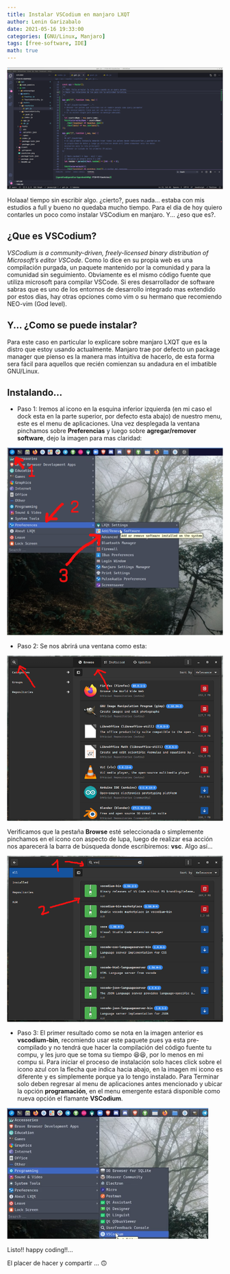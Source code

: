 ```yaml
---
title: Instalar VSCodium en manjaro LXQT
author: Lenin Garizabalo
date: 2021-05-16 19:33:00
categories: [GNU/Linux, Manjaro]
tags: [free-software, IDE]
math: true
---
```


![vscodium 1](/assets/img_posts/post7_img0.png)

Holaaa! tiempo sin escribir algo. ¿cierto?, pues nada... estaba con mis estudios a full y bueno no quedaba mucho tiempo.
Para el dia de hoy quiero contarles un poco como instalar VSCodium en manjaro. Y... ¿eso que es?.

## ¿Que es VSCodium?

_VSCodium is a community-driven, freely-licensed binary distribution of Microsoft’s editor VSCode_. Como lo dice en su propia web es una compilación purgada, un paquete mantenido por la comunidad y para la comunidad sin seguimiento. Obviamente es el mismo código fuente que utiliza microsoft para compilar VSCode.
Si eres desarrollador de software sabras que es uno de los entornos de desarrollo integrado mas extendido por estos dias, hay otras opciones como vim o su hermano que recomiendo NEO-vim (God level).

## Y... ¿Como se puede instalar?

Para este caso en particular lo explicare sobre manjaro LXQT que es la distro que estoy usando actualmente.
Manjaro trae por defecto un package manager que pienso es la manera mas intuitiva de hacerlo, de esta forma sera fácil para aquellos que recién comienzan su andadura en el imbatible GNU/Linux.

## Instalando...

- Paso 1:
  Iremos al icono en la esquina inferior izquierda (en mi caso el dock esta en la parte superior, por defecto esta abajo) de nuestro menu, este es el menu de aplicaciones. Una vez desplegada la ventana pinchamos sobre **Preferencias** y luego sobre **agregar/remover software**, dejo la imagen para mas claridad:

![menu 1](/assets/img_posts/post7_img1.png)

- Paso 2:
  Se nos abrirá una ventana como esta:

![package manager](/assets/img_posts/post7_img2.png)

Verificamos que la pestaña **Browse** esté seleccionada o simplemente pinchamos en el icono con aspecto de lupa, luego de realizar esa acción nos aparecerá la barra de búsqueda donde escribiremos: **vsc**. Algo así...

![package manager 2](/assets/img_posts/post7_img3.png)

- Paso 3:
  El primer resultado como se nota en la imagen anterior es **vscodium-bin**, recomiendo usar este paquete pues ya esta pre-compilado y no tendrá que hacer la compilación del código fuente tu compu, y les juro que se toma su tiempo 😆😆, por lo menos en mi compu si.
  Para iniciar el proceso de instalación solo haces click sobre el icono azul con la flecha que indica hacia abajo, en la imagen mi icono es diferente y es simplemente porque ya lo tengo instalado.
  Para Terminar solo deben regresar al menu de aplicaciones antes mencionado y ubicar la opción **programación**, en el menu emergente estará disponible como nueva opción el flamante **VSCodium**.

![vscodium 2](/assets/img_posts/post7_img4.png)

Listo!! happy coding!!...

El placer de hacer y compartir … 🙃
